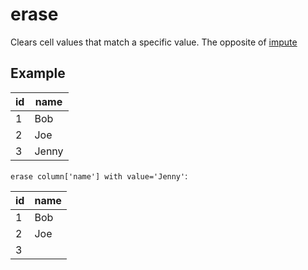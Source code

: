 # erase

Clears cell values that match a specific value. The opposite of [impute](./impute.md)

## Example

| id  | name  |
| --- | ----- |
| 1   | Bob   |
| 2   | Joe   |
| 3   | Jenny |

`erase column['name'] with value='Jenny'`:

| id  | name |
| --- | ---- |
| 1   | Bob  |
| 2   | Joe  |
| 3   |      |
